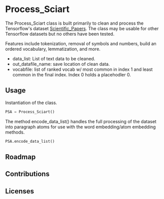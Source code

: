 # Process_Sciart

The Process_Sciart class is built primarily to clean and process the Tensorflow's dataset [Scientific_Papers](https://www.tensorflow.org/datasets/catalog/scientific_papers).
The class may be usable for other Tensorflow datasets but no others have been tested.

Features include tokenization, removal of symbols and numbers, build an ordered vocabulary, lemmatization, and more.

* data_list: List of text data to be cleaned.
* out_datafile_name: save location of clean data.
* vocabfile: list of ranked vocab w/ most common in index 1 and least common in the final index. Index 0 holds a placehodler 0.

## Usage

Instantiation of the class.
```python
PSA = Process_Sciart()
```

The method encode_data_list() handles the full processing of the dataset into paragraph atoms for use with the word embedding/atom embedding methods.
```python
PSA.encode_data_list()
```
## Roadmap

## Contributions

## Licenses
